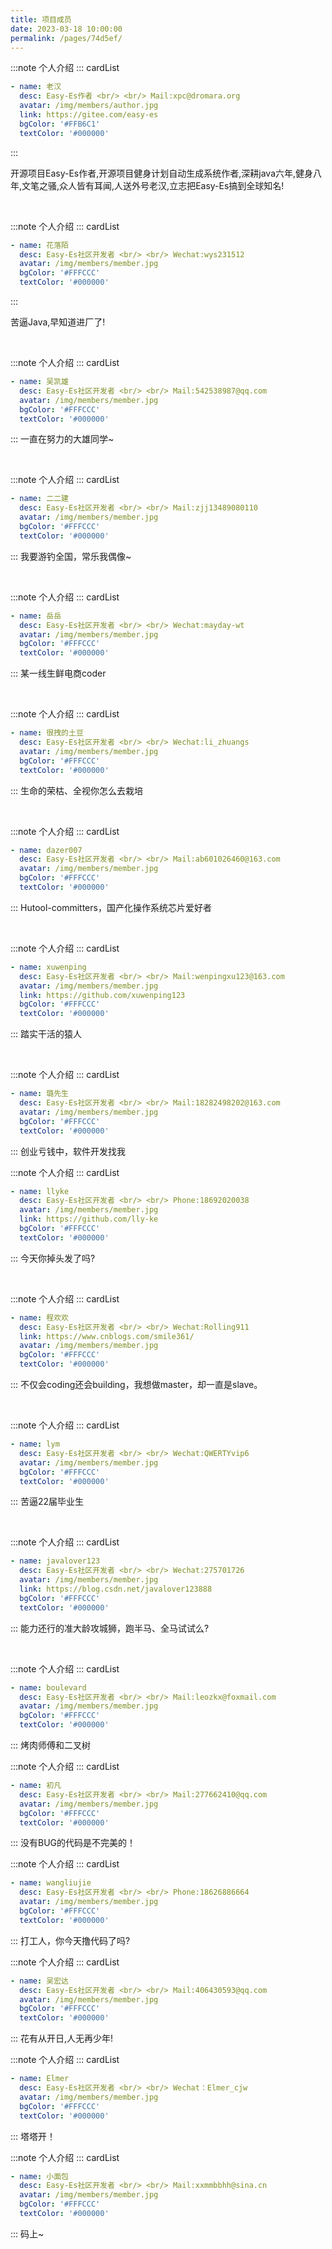 ```yaml
---
title: 项目成员
date: 2023-03-18 10:00:00
permalink: /pages/74d5ef/
---
```

:::note 个人介绍
::: cardList
```yaml
- name: 老汉
  desc: Easy-Es作者 <br/> <br/> Mail:xpc@dromara.org
  avatar: /img/members/author.jpg
  link: https://gitee.com/easy-es
  bgColor: '#FFB6C1'
  textColor: '#000000'
```
:::

开源项目Easy-Es作者,开源项目健身计划自动生成系统作者,深耕java六年,健身八年,文笔之骚,众人皆有耳闻,人送外号老汉,立志把Easy-Es搞到全球知名!

<br/>

:::note 个人介绍
::: cardList
```yaml
- name: 花落陌
  desc: Easy-Es社区开发者 <br/> <br/> Wechat:wys231512
  avatar: /img/members/member.jpg
  bgColor: '#FFFCCC'
  textColor: '#000000'
```
:::

苦逼Java,早知道进厂了!

<br/>

:::note 个人介绍
::: cardList
```yaml
- name: 吴凯雄
  desc: Easy-Es社区开发者 <br/> <br/> Mail:542538987@qq.com
  avatar: /img/members/member.jpg
  bgColor: '#FFFCCC'
  textColor: '#000000'
```
:::
一直在努力的大雄同学~

<br/>

:::note 个人介绍
::: cardList
```yaml
- name: 二二建
  desc: Easy-Es社区开发者 <br/> <br/> Mail:zjj13489080110
  avatar: /img/members/member.jpg
  bgColor: '#FFFCCC'
  textColor: '#000000'
```
:::
我要游钓全国，常乐我偶像~

<br/>

:::note 个人介绍
::: cardList
```yaml
- name: 岳岳
  desc: Easy-Es社区开发者 <br/> <br/> Wechat:mayday-wt
  avatar: /img/members/member.jpg
  bgColor: '#FFFCCC'
  textColor: '#000000'
```
:::
某一线生鲜电商coder

<br/>

:::note 个人介绍
::: cardList
```yaml
- name: 很拽的土豆
  desc: Easy-Es社区开发者 <br/> <br/> Wechat:li_zhuangs
  avatar: /img/members/member.jpg
  bgColor: '#FFFCCC'
  textColor: '#000000'
```
:::
生命的荣枯、全视你怎么去栽培

<br/>

:::note 个人介绍
::: cardList
```yaml
- name: dazer007
  desc: Easy-Es社区开发者 <br/> <br/> Mail:ab601026460@163.com
  avatar: /img/members/member.jpg
  bgColor: '#FFFCCC'
  textColor: '#000000'
```
:::
Hutool-committers，国产化操作系统芯片爱好者

<br/>

:::note 个人介绍
::: cardList
```yaml
- name: xuwenping
  desc: Easy-Es社区开发者 <br/> <br/> Mail:wenpingxu123@163.com
  avatar: /img/members/member.jpg
  link: https://github.com/xuwenping123
  bgColor: '#FFFCCC'
  textColor: '#000000'
```
:::
踏实干活的猿人

<br/>

:::note 个人介绍
::: cardList
```yaml
- name: 璐先生
  desc: Easy-Es社区开发者 <br/> <br/> Mail:18282498202@163.com
  avatar: /img/members/member.jpg
  bgColor: '#FFFCCC'
  textColor: '#000000'
```
:::
创业亏钱中，软件开发找我

:::note 个人介绍
::: cardList
```yaml
- name: llyke
  desc: Easy-Es社区开发者 <br/> <br/> Phone:18692020038
  avatar: /img/members/member.jpg
  link: https://github.com/lly-ke
  bgColor: '#FFFCCC'
  textColor: '#000000'
```
:::
今天你掉头发了吗?

<br/>

:::note 个人介绍
::: cardList
```yaml
- name: 程欢欢
  desc: Easy-Es社区开发者 <br/> <br/> Wechat:Rolling911
  link: https://www.cnblogs.com/smile361/
  avatar: /img/members/member.jpg
  bgColor: '#FFFCCC'
  textColor: '#000000'
```
:::
不仅会coding还会building，我想做master，却一直是slave。

<br/>

:::note 个人介绍
::: cardList
```yaml
- name: lym
  desc: Easy-Es社区开发者 <br/> <br/> Wechat:QWERTYvip6
  avatar: /img/members/member.jpg
  bgColor: '#FFFCCC'
  textColor: '#000000'
```
:::
苦逼22届毕业生

<br/>

:::note 个人介绍
::: cardList
```yaml
- name: javalover123
  desc: Easy-Es社区开发者 <br/> <br/> Wechat:275701726
  avatar: /img/members/member.jpg
  link: https://blog.csdn.net/javalover123888
  bgColor: '#FFFCCC'
  textColor: '#000000'
```
:::
能力还行的准大龄攻城狮，跑半马、全马试试么?

<br/>

:::note 个人介绍
::: cardList
```yaml
- name: boulevard
  desc: Easy-Es社区开发者 <br/> <br/> Mail:leozkx@foxmail.com
  avatar: /img/members/member.jpg
  bgColor: '#FFFCCC'
  textColor: '#000000'
```
:::
烤肉师傅和二叉树

:::note 个人介绍
::: cardList
```yaml
- name: 初凡
  desc: Easy-Es社区开发者 <br/> <br/> Mail:277662410@qq.com
  avatar: /img/members/member.jpg
  bgColor: '#FFFCCC'
  textColor: '#000000'
```
:::
没有BUG的代码是不完美的！

:::note 个人介绍
::: cardList
```yaml
- name: wangliujie
  desc: Easy-Es社区开发者 <br/> <br/> Phone:18626886664
  avatar: /img/members/member.jpg
  bgColor: '#FFFCCC'
  textColor: '#000000'
```
:::
打工人，你今天撸代码了吗?

:::note 个人介绍
::: cardList
```yaml
- name: 吴宏达
  desc: Easy-Es社区开发者 <br/> <br/> Mail:406430593@qq.com
  avatar: /img/members/member.jpg
  bgColor: '#FFFCCC'
  textColor: '#000000'
```
:::
花有从开日,人无再少年!

:::note 个人介绍
::: cardList
```yaml
- name: Elmer
  desc: Easy-Es社区开发者 <br/> <br/> Wechat：Elmer_cjw
  avatar: /img/members/member.jpg
  bgColor: '#FFFCCC'
  textColor: '#000000'
```
:::
塔塔开！

:::note 个人介绍
::: cardList
```yaml
- name: 小面包
  desc: Easy-Es社区开发者 <br/> <br/> Mail:xxmmbbhh@sina.cn
  avatar: /img/members/member.jpg
  bgColor: '#FFFCCC'
  textColor: '#000000'
```
:::
码上~






